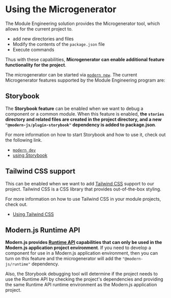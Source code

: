 # Using the Microgenerator

The Module Engineering solution provides the Microgenerator tool, which allows for the current project to.

* add new directories and files
* Modify the contents of the `package.json` file
* Execute commands

Thus with these capabilities, **Microgenerator can enable additional feature functionality for the project**.

The microgenerator can be started via [`modern new`](/zh/guide/command-preview). The current Microgenerator features supported by the Module Engineering program are:

## Storybook

The **Storybook feature** can be enabled when we want to debug a component or a common module. When this feature is enabled, **the `stories` directory and related files are created in the project directory, and a new `"@modern-js/plugin-storybook"` dependency is added to package.json**.

For more information on how to start Storybook and how to use it, check out the following link.

* [`modern dev`](/en/guide/command-preview#modern-dev)
* [using Storybook](xxx)

## Tailwind CSS support

This can be enabled when we want to add [Tailwind CSS](https://v2.tailwindcss.com/) support to our project. Tailwind CSS is a CSS library that provides out-of-the-box styling.

For more information on how to use Tailwind CSS in your module projects, check out.

* [Using Tailwind CSS](xxx)


## Modern.js Runtime API

**Modern.js provides [Runtime API](xxx) capabilities that can only be used in the Modern.js application project environment**. If you need to develop a component for use in a Modern.js application environment, then you can turn on this feature and the microgenerator will add the `"@modern-js/runtime"` dependency.

Also, the Storybook debugging tool will determine if the project needs to use the Runtime API by checking the project's dependencies and providing the same Runtime API runtime environment as the Modern.js application project.
